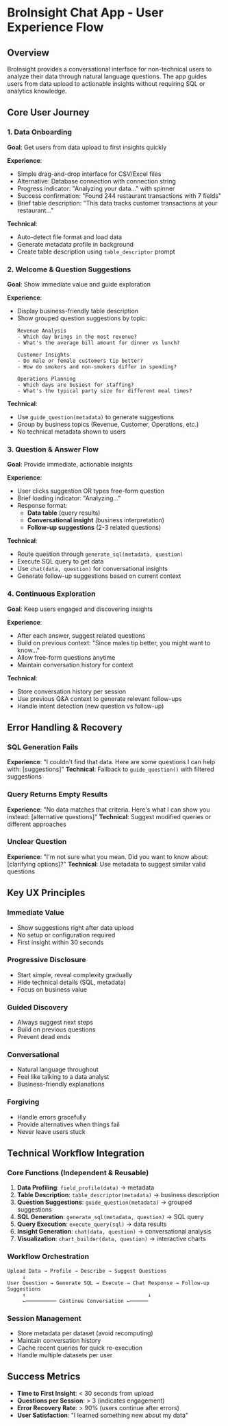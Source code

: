 # BroInsight Chat App - User Experience Flow

## Overview
BroInsight provides a conversational interface for non-technical users to analyze their data through natural language questions. The app guides users from data upload to actionable insights without requiring SQL or analytics knowledge.

## Core User Journey

### 1. Data Onboarding
**Goal**: Get users from data upload to first insights quickly

**Experience**:
- Simple drag-and-drop interface for CSV/Excel files
- Alternative: Database connection with connection string
- Progress indicator: "Analyzing your data..." with spinner
- Success confirmation: "Found 244 restaurant transactions with 7 fields"
- Brief table description: "This data tracks customer transactions at your restaurant..."

**Technical**: 
- Auto-detect file format and load data
- Generate metadata profile in background
- Create table description using `table_descriptor` prompt

### 2. Welcome & Question Suggestions
**Goal**: Show immediate value and guide exploration

**Experience**:
- Display business-friendly table description
- Show grouped question suggestions by topic:
  ```
  Revenue Analysis
  - Which day brings in the most revenue?
  - What's the average bill amount for dinner vs lunch?

  Customer Insights  
  - Do male or female customers tip better?
  - How do smokers and non-smokers differ in spending?

  Operations Planning
  - Which days are busiest for staffing?
  - What's the typical party size for different meal times?
  ```

**Technical**:
- Use `guide_question(metadata)` to generate suggestions
- Group by business topics (Revenue, Customer, Operations, etc.)
- No technical metadata shown to users

### 3. Question & Answer Flow
**Goal**: Provide immediate, actionable insights

**Experience**:
- User clicks suggestion OR types free-form question
- Brief loading indicator: "Analyzing..."
- Response format:
  - **Data table** (query results)
  - **Conversational insight** (business interpretation)
  - **Follow-up suggestions** (2-3 related questions)

**Technical**:
- Route question through `generate_sql(metadata, question)`
- Execute SQL query to get data
- Use `chat(data, question)` for conversational insights
- Generate follow-up suggestions based on current context

### 4. Continuous Exploration
**Goal**: Keep users engaged and discovering insights

**Experience**:
- After each answer, suggest related questions
- Build on previous context: "Since males tip better, you might want to know..."
- Allow free-form questions anytime
- Maintain conversation history for context

**Technical**:
- Store conversation history per session
- Use previous Q&A context to generate relevant follow-ups
- Handle intent detection (new question vs follow-up)

## Error Handling & Recovery

### SQL Generation Fails
**Experience**: "I couldn't find that data. Here are some questions I can help with: [suggestions]"
**Technical**: Fallback to `guide_question()` with filtered suggestions

### Query Returns Empty Results
**Experience**: "No data matches that criteria. Here's what I can show you instead: [alternative questions]"
**Technical**: Suggest modified queries or different approaches

### Unclear Question
**Experience**: "I'm not sure what you mean. Did you want to know about: [clarifying options]?"
**Technical**: Use metadata to suggest similar valid questions

## Key UX Principles

### Immediate Value
- Show suggestions right after data upload
- No setup or configuration required
- First insight within 30 seconds

### Progressive Disclosure
- Start simple, reveal complexity gradually
- Hide technical details (SQL, metadata)
- Focus on business value

### Guided Discovery
- Always suggest next steps
- Build on previous questions
- Prevent dead ends

### Conversational
- Natural language throughout
- Feel like talking to a data analyst
- Business-friendly explanations

### Forgiving
- Handle errors gracefully
- Provide alternatives when things fail
- Never leave users stuck

## Technical Workflow Integration

### Core Functions (Independent & Reusable)
1. **Data Profiling**: `field_profile(data)` → metadata
2. **Table Description**: `table_descriptor(metadata)` → business description  
3. **Question Suggestions**: `guide_question(metadata)` → grouped suggestions
4. **SQL Generation**: `generate_sql(metadata, question)` → SQL query
5. **Query Execution**: `execute_query(sql)` → data results
6. **Insight Generation**: `chat(data, question)` → conversational analysis
7. **Visualization**: `chart_builder(data, question)` → interactive charts

### Workflow Orchestration
```
Upload Data → Profile → Describe → Suggest Questions
     ↓
User Question → Generate SQL → Execute → Chat Response → Follow-up Suggestions
     ↑                                        ↓
     ←────────── Continue Conversation ←──────
```

### Session Management
- Store metadata per dataset (avoid recomputing)
- Maintain conversation history
- Cache recent queries for quick re-execution
- Handle multiple datasets per user

## Success Metrics
- **Time to First Insight**: < 30 seconds from upload
- **Questions per Session**: > 3 (indicates engagement)
- **Error Recovery Rate**: > 90% (users continue after errors)
- **User Satisfaction**: "I learned something new about my data"